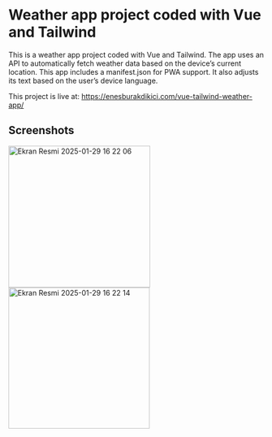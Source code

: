 <h1>Weather app project coded with Vue and Tailwind</h1>

<p>This is a weather app project coded with Vue and Tailwind. The app uses an API to automatically fetch weather data based on the device’s current location. This app includes a manifest.json for PWA support. It also adjusts its text based on the user’s device language.</p>

<p>This project is live at: <a href="https://enesburakdikici.com/vue-tailwind-weather-app/">https://enesburakdikici.com/vue-tailwind-weather-app/</a></p>

<h2>Screenshots</h2>

<img width="279" alt="Ekran Resmi 2025-01-29 16 22 06" src="https://github.com/user-attachments/assets/23542ecd-4829-4820-b7e0-e6a0d144dc47" />

<img width="278" alt="Ekran Resmi 2025-01-29 16 22 14" src="https://github.com/user-attachments/assets/1af9f1b0-d926-42d2-b4a4-66d6110ad89c" />
